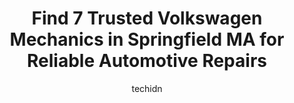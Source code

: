 ---
layout: ampstory
image: https://images.unsplash.com/photo-1639928846512-d22a0738138a?ixlib=rb-4.0.3&ixid=MnwxMjA3fDB8MHxwaG90by1wYWdlfHx8fGVufDB8fHx8&auto=format&fit=crop&w=640&h=853&q=80
author: techidn
featured: false
description: Entrust your vehicle to the 7 best Volkswagen Mechanic in Springfield MA, USA and experience the difference they can make. With their extensive knowledge, state-of-the-art facilities, and co
title: Find 7 Trusted Volkswagen Mechanics in Springfield MA for Reliable Automotive Repairs
cover:
   title: Find 7 Trusted Volkswagen Mechanics in Springfield MA for Reliable Automotive Repairs
   subtitle: Rickpate
   background: https://images.unsplash.com/photo-1639928846512-d22a0738138a?ixlib=rb-4.0.3&ixid=MnwxMjA3fDB8MHxwaG90by1wYWdlfHx8fGVufDB8fHx8&auto=format&fit=crop&w=640&h=853&q=80

pages: 
 - layout: thirds
   top: <h1>#1 Eds Custom Muffler Shop</h1>
   bottom: "<p>I stopped in and got an appointment the next day.  My muffler had a small leak but I didnt how bad or how much to fix it.  My appointment was at 9 and I was driving my</p>"
   background: https://www.knot35.com/toplist/wp-content/uploads/2023/06/best-volkswagen-mechanic-1-in-springfield-ma-1685835563.jpeg
   backgroundblur: true
 - layout: thirds
   top: <h1>#2 Audi West Springfield</h1>
   bottom: "<p>434 Memorial Ave, West Springfield, MA 01089, United States</p>"
   background: https://www.knot35.com/toplist/wp-content/uploads/2023/06/best-volkswagen-mechanic-2-in-springfield-ma-1685835563.jpeg
   cta:
      link: https://www.knot35.com/toplist/find-7-trusted-volkswagen-mechanics-in-springfield-ma-for-reliable-automotive-repairs/
      text: Find 7 Trusted Volkswagen Mechanics in Springfield MA for Reliable Automotive Repairs
 - layout: thirds
   top: <h1>#3 Precision Auto Repair</h1>
   bottom: "<p>12 South Blvd, West Springfield, MA 01089, United States</p>"
   background: https://www.knot35.com/toplist/wp-content/uploads/2023/06/best-volkswagen-mechanic-3-in-springfield-ma-1685835564.jpeg
   cta:
      link: https://www.knot35.com/toplist/find-7-trusted-volkswagen-mechanics-in-springfield-ma-for-reliable-automotive-repairs/
      text: Find 7 Trusted Volkswagen Mechanics in Springfield MA for Reliable Automotive Repairs
 - layout: thirds
   top: <h1>#4 Audi-Werks</h1>
   bottom: "<p>63 Shawmut Ave, Holyoke, MA 01040, United States</p>"
   background: https://images.unsplash.com/photo-1561679660-d00ee1e0dc8e?ixlib=rb-4.0.3&ixid=MnwxMjA3fDB8MHxwaG90by1wYWdlfHx8fGVufDB8fHx8&auto=format&fit=crop&w=640&h=853&q=80
   cta:
      link: https://www.knot35.com/toplist/find-7-trusted-volkswagen-mechanics-in-springfield-ma-for-reliable-automotive-repairs/
      text: Find 7 Trusted Volkswagen Mechanics in Springfield MA for Reliable Automotive Repairs
 - layout: thirds
   top: <h1>#5 J.E. Robison Service Co., Inc.</h1>
   bottom: "<p>347 Page Blvd, Springfield, MA 01104, United States</p>"
   background: https://images.unsplash.com/photo-1595364397663-fca4f075d796?ixlib=rb-4.0.3&ixid=MnwxMjA3fDB8MHxwaG90by1wYWdlfHx8fGVufDB8fHx8&auto=format&fit=crop&w=640&h=853&q=80
   cta:
      link: https://www.knot35.com/toplist/find-7-trusted-volkswagen-mechanics-in-springfield-ma-for-reliable-automotive-repairs/
      text: Find 7 Trusted Volkswagen Mechanics in Springfield MA for Reliable Automotive Repairs
 - layout: thirds
   top: <h1>#6 AUTO WERKS</h1>
   bottom: "<p>420 Pasco Rd, Springfield, MA 01119, United States</p>"
   background: https://images.unsplash.com/photo-1567360425618-1594206637d2?ixlib=rb-4.0.3&ixid=MnwxMjA3fDB8MHxwaG90by1wYWdlfHx8fGVufDB8fHx8&auto=format&fit=crop&w=640&h=853&q=80
   cta:
      link: https://www.knot35.com/toplist/find-7-trusted-volkswagen-mechanics-in-springfield-ma-for-reliable-automotive-repairs/
      text: Find 7 Trusted Volkswagen Mechanics in Springfield MA for Reliable Automotive Repairs
 - layout: thirds
   top: <h1>#7 Walts Brothers Auto Repair</h1>
   bottom: "<p>855 Elm St, West Springfield, MA 01089, United States</p>"
   background: https://images.unsplash.com/photo-1509114397022-ed747cca3f65?ixlib=rb-4.0.3&ixid=MnwxMjA3fDB8MHxwaG90by1wYWdlfHx8fGVufDB8fHx8&auto=format&fit=crop&w=640&h=853&q=80
   cta:
      link: https://www.knot35.com/toplist/find-7-trusted-volkswagen-mechanics-in-springfield-ma-for-reliable-automotive-repairs/
      text: Find 7 Trusted Volkswagen Mechanics in Springfield MA for Reliable Automotive Repairs
 - layout: thirds
   middle: Continue reading...
   background: https://images.unsplash.com/photo-1496096265110-f83ad7f96608?ixlib=rb-4.0.3&ixid=MnwxMjA3fDB8MHxwaG90by1wYWdlfHx8fGVufDB8fHx8&auto=format&fit=crop&w=640&h=853&q=80
   cta:
      link: https://www.knot35.com/toplist/find-7-trusted-volkswagen-mechanics-in-springfield-ma-for-reliable-automotive-repairs/
      text: Find 7 Trusted Volkswagen Mechanics in Springfield MA for Reliable Automotive Repairs
      
---